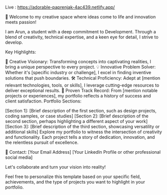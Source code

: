 
Live : https://adorable-paprenjak-4ac439.netlify.app/

🚀 Welcome to my creative space where ideas come to life and innovation meets passion!

I am Arun, a student  with a deep commitment to  Development. Through a blend of creativity, technical expertise, and a keen eye for detail, I strive to develop.

Key Highlights:

🎨 Creative Visionary: Transforming concepts into captivating realities, I bring a unique perspective to every project.
💡 Innovative Problem Solver: Whether it's [specific industry or challenge], I excel in finding inventive solutions that push boundaries.
🛠️ Technical Proficiency: Adept at [mention relevant technologies, tools, or skills], I leverage cutting-edge resources to deliver exceptional results.
🌟 Proven Track Record: From [mention notable projects or experiences], my portfolio reflects a history of success and client satisfaction.
Portfolio Sections:

[Section 1]: [Brief description of the first section, such as design projects, coding samples, or case studies]
[Section 2]: [Brief description of the second section, perhaps highlighting a different aspect of your work]
[Section 3]: [Brief description of the third section, showcasing versatility or additional skills]
Explore my portfolio to witness the intersection of creativity and functionality. Each project tells a story of dedication, innovation, and the relentless pursuit of excellence.

📧 Contact:
[Your Email Address]
[Your LinkedIn Profile or other professional social media]

Let's collaborate and turn your vision into reality!

Feel free to personalize this template based on your specific field, achievements, and the type of projects you want to highlight in your portfolio.
